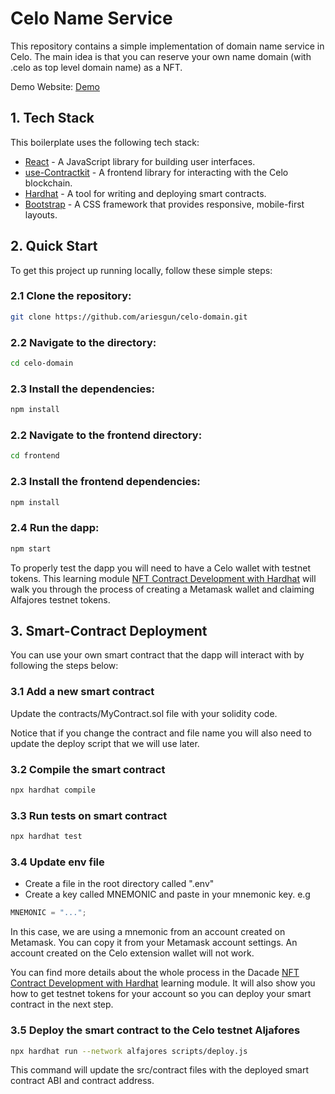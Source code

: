 # Celo Name Service
This repository contains a simple implementation of domain name service in Celo. The main idea is that you can reserve your own name domain (with .celo as top level domain name) as a NFT. 

Demo Website: [Demo](https://ariesgun.github.io/celo-domain)

## 1. Tech Stack
This boilerplate uses the following tech stack:
- [React](https://reactjs.org/) - A JavaScript library for building user interfaces.
- [use-Contractkit](contractkit
) - A frontend library for interacting with the Celo blockchain.
- [Hardhat](https://hardhat.org/) - A tool for writing and deploying smart contracts.
- [Bootstrap](https://getbootstrap.com/) - A CSS framework that provides responsive, mobile-first layouts.

## 2. Quick Start

To get this project up running locally, follow these simple steps:

### 2.1 Clone the repository:

```bash
git clone https://github.com/ariesgun/celo-domain.git
```

### 2.2 Navigate to the directory:

```bash
cd celo-domain
```

### 2.3 Install the dependencies:

```bash
npm install
```

### 2.2 Navigate to the frontend directory:

```bash
cd frontend
```

### 2.3 Install the frontend dependencies:

```bash
npm install
```


### 2.4 Run the dapp:

```bash
npm start
```

To properly test the dapp you will need to have a Celo wallet with testnet tokens.
This learning module [NFT Contract Development with Hardhat](https://hackmd.io/exuZTH2hTqKytn2vxgDmcg) will walk you through the process of creating a Metamask wallet and claiming Alfajores testnet tokens.

## 3. Smart-Contract Deployment

You can use your own smart contract that the dapp will interact with by following the steps below:

### 3.1 Add a new smart contract
Update the contracts/MyContract.sol file with your solidity code. 

Notice that if you change the contract and file name you will also need to update the deploy script that we will use later.

### 3.2 Compile the smart contract

```bash
npx hardhat compile
```

### 3.3 Run tests on smart contract

```bash
npx hardhat test
```

### 3.4 Update env file

- Create a file in the root directory called ".env"
- Create a key called MNEMONIC and paste in your mnemonic key. e.g

```js
MNEMONIC = "...";
```

In this case, we are using a mnemonic from an account created on Metamask. You can copy it from your Metamask account settings. An account created on the Celo extension wallet will not work.

You can find more details about the whole process in the Dacade [NFT Contract Development with Hardhat](https://hackmd.io/exuZTH2hTqKytn2vxgDmcg) learning module. It will also show you how to get testnet tokens for your account so you can deploy your smart contract in the next step.

### 3.5 Deploy the smart contract to the Celo testnet Aljafores

```bash
npx hardhat run --network alfajores scripts/deploy.js
```

This command will update the src/contract files with the deployed smart contract ABI and contract address.
